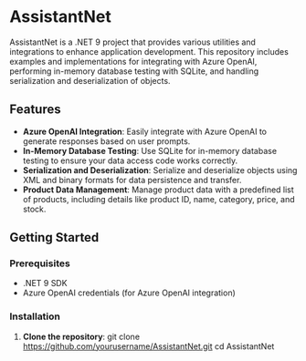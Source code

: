 # AssistantNet

AssistantNet is a .NET 9 project that provides various utilities and integrations to enhance application development. This repository includes examples and implementations for integrating with Azure OpenAI, performing in-memory database testing with SQLite, and handling serialization and deserialization of objects.

## Features

- **Azure OpenAI Integration**: Easily integrate with Azure OpenAI to generate responses based on user prompts.
- **In-Memory Database Testing**: Use SQLite for in-memory database testing to ensure your data access code works correctly.
- **Serialization and Deserialization**: Serialize and deserialize objects using XML and binary formats for data persistence and transfer.
- **Product Data Management**: Manage product data with a predefined list of products, including details like product ID, name, category, price, and stock.

## Getting Started

### Prerequisites

- .NET 9 SDK
- Azure OpenAI credentials (for Azure OpenAI integration)

### Installation

1. **Clone the repository**:
    git clone https://github.com/yourusername/AssistantNet.git cd AssistantNet
